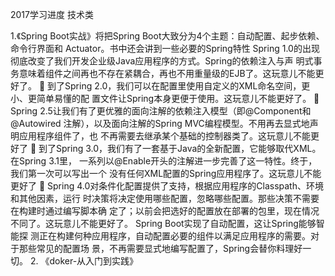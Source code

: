 2017学习进度
技术类

1.《Spring Boot实战》将把Spring Boot大致分为4个主题：自动配置、起步依赖、命令行界面和
Actuator。书中还会讲到一些必要的Spring特性
   Spring 1.0的出现彻底改变了我们开发企业级Java应用程序的方式。Spring的依赖注入与声
明式事务意味着组件之间再也不存在紧耦合，再也不用重量级的EJB了。这玩意儿不能更
好了。
 到了Spring 2.0，我们可以在配置里使用自定义的XML命名空间，更小、更简单易懂的配
置文件让Spring本身更便于使用。这玩意儿不能更好了。
 Spring 2.5让我们有了更优雅的面向注解的依赖注入模型（即@Component和@Autowired
注解），以及面向注解的Spring MVC编程模型。不用再去显式地声明应用程序组件了，也
不再需要去继承某个基础的控制器类了。这玩意儿不能更好了
 到了Spring 3.0，我们有了一套基于Java的全新配置，它能够取代XML。在Spring 3.1里，
一系列以@Enable开头的注解进一步完善了这一特性。终于，我们第一次可以写出一个
没有任何XML配置的Spring应用程序了。这玩意儿不能更好了
 Spring 4.0对条件化配置提供了支持，根据应用程序的Classpath、环境和其他因素，运行
时决策将决定使用哪些配置，忽略哪些配置。那些决策不需要在构建时通过编写脚本确
定了；以前会把选好的配置放在部署的包里，现在情况不同了。这玩意儿不能更好了。
 Spring Boot实现了自动配置，这让Spring能够智能探
测正在构建何种应用程序，自动配置必要的组件以满足应用程序的需要。对于那些常见的配置场
景，不再需要显式地编写配置了，Spring会替你料理好一切。
2. 《doker-从入门到实践》
